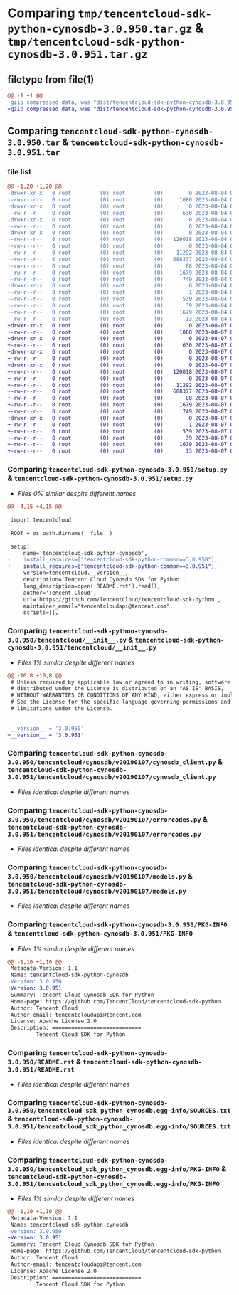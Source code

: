 # Comparing `tmp/tencentcloud-sdk-python-cynosdb-3.0.950.tar.gz` & `tmp/tencentcloud-sdk-python-cynosdb-3.0.951.tar.gz`

## filetype from file(1)

```diff
@@ -1 +1 @@
-gzip compressed data, was "dist/tencentcloud-sdk-python-cynosdb-3.0.950.tar", last modified: Fri Aug  4 00:24:34 2023, max compression
+gzip compressed data, was "dist/tencentcloud-sdk-python-cynosdb-3.0.951.tar", last modified: Mon Aug  7 00:24:28 2023, max compression
```

## Comparing `tencentcloud-sdk-python-cynosdb-3.0.950.tar` & `tencentcloud-sdk-python-cynosdb-3.0.951.tar`

### file list

```diff
@@ -1,20 +1,20 @@
-drwxr-xr-x   0 root         (0) root         (0)        0 2023-08-04 00:24:34.000000 tencentcloud-sdk-python-cynosdb-3.0.950/
--rw-r--r--   0 root         (0) root         (0)     1080 2023-08-04 00:24:34.000000 tencentcloud-sdk-python-cynosdb-3.0.950/setup.py
-drwxr-xr-x   0 root         (0) root         (0)        0 2023-08-04 00:24:34.000000 tencentcloud-sdk-python-cynosdb-3.0.950/tencentcloud/
--rw-r--r--   0 root         (0) root         (0)      630 2023-08-04 00:24:34.000000 tencentcloud-sdk-python-cynosdb-3.0.950/tencentcloud/__init__.py
-drwxr-xr-x   0 root         (0) root         (0)        0 2023-08-04 00:24:34.000000 tencentcloud-sdk-python-cynosdb-3.0.950/tencentcloud/cynosdb/
--rw-r--r--   0 root         (0) root         (0)        0 2023-08-04 00:24:34.000000 tencentcloud-sdk-python-cynosdb-3.0.950/tencentcloud/cynosdb/__init__.py
-drwxr-xr-x   0 root         (0) root         (0)        0 2023-08-04 00:24:34.000000 tencentcloud-sdk-python-cynosdb-3.0.950/tencentcloud/cynosdb/v20190107/
--rw-r--r--   0 root         (0) root         (0)   120018 2023-08-04 00:24:34.000000 tencentcloud-sdk-python-cynosdb-3.0.950/tencentcloud/cynosdb/v20190107/cynosdb_client.py
--rw-r--r--   0 root         (0) root         (0)        0 2023-08-04 00:24:34.000000 tencentcloud-sdk-python-cynosdb-3.0.950/tencentcloud/cynosdb/v20190107/__init__.py
--rw-r--r--   0 root         (0) root         (0)    11292 2023-08-04 00:24:34.000000 tencentcloud-sdk-python-cynosdb-3.0.950/tencentcloud/cynosdb/v20190107/errorcodes.py
--rw-r--r--   0 root         (0) root         (0)   688377 2023-08-04 00:24:34.000000 tencentcloud-sdk-python-cynosdb-3.0.950/tencentcloud/cynosdb/v20190107/models.py
--rw-r--r--   0 root         (0) root         (0)       88 2023-08-04 00:24:34.000000 tencentcloud-sdk-python-cynosdb-3.0.950/setup.cfg
--rw-r--r--   0 root         (0) root         (0)     1679 2023-08-04 00:24:34.000000 tencentcloud-sdk-python-cynosdb-3.0.950/PKG-INFO
--rw-r--r--   0 root         (0) root         (0)      749 2023-08-04 00:24:34.000000 tencentcloud-sdk-python-cynosdb-3.0.950/README.rst
-drwxr-xr-x   0 root         (0) root         (0)        0 2023-08-04 00:24:34.000000 tencentcloud-sdk-python-cynosdb-3.0.950/tencentcloud_sdk_python_cynosdb.egg-info/
--rw-r--r--   0 root         (0) root         (0)        1 2023-08-04 00:24:34.000000 tencentcloud-sdk-python-cynosdb-3.0.950/tencentcloud_sdk_python_cynosdb.egg-info/dependency_links.txt
--rw-r--r--   0 root         (0) root         (0)      539 2023-08-04 00:24:34.000000 tencentcloud-sdk-python-cynosdb-3.0.950/tencentcloud_sdk_python_cynosdb.egg-info/SOURCES.txt
--rw-r--r--   0 root         (0) root         (0)       39 2023-08-04 00:24:34.000000 tencentcloud-sdk-python-cynosdb-3.0.950/tencentcloud_sdk_python_cynosdb.egg-info/requires.txt
--rw-r--r--   0 root         (0) root         (0)     1679 2023-08-04 00:24:34.000000 tencentcloud-sdk-python-cynosdb-3.0.950/tencentcloud_sdk_python_cynosdb.egg-info/PKG-INFO
--rw-r--r--   0 root         (0) root         (0)       13 2023-08-04 00:24:34.000000 tencentcloud-sdk-python-cynosdb-3.0.950/tencentcloud_sdk_python_cynosdb.egg-info/top_level.txt
+drwxr-xr-x   0 root         (0) root         (0)        0 2023-08-07 00:24:28.000000 tencentcloud-sdk-python-cynosdb-3.0.951/
+-rw-r--r--   0 root         (0) root         (0)     1080 2023-08-07 00:24:28.000000 tencentcloud-sdk-python-cynosdb-3.0.951/setup.py
+drwxr-xr-x   0 root         (0) root         (0)        0 2023-08-07 00:24:28.000000 tencentcloud-sdk-python-cynosdb-3.0.951/tencentcloud/
+-rw-r--r--   0 root         (0) root         (0)      630 2023-08-07 00:24:28.000000 tencentcloud-sdk-python-cynosdb-3.0.951/tencentcloud/__init__.py
+drwxr-xr-x   0 root         (0) root         (0)        0 2023-08-07 00:24:28.000000 tencentcloud-sdk-python-cynosdb-3.0.951/tencentcloud/cynosdb/
+-rw-r--r--   0 root         (0) root         (0)        0 2023-08-07 00:24:28.000000 tencentcloud-sdk-python-cynosdb-3.0.951/tencentcloud/cynosdb/__init__.py
+drwxr-xr-x   0 root         (0) root         (0)        0 2023-08-07 00:24:28.000000 tencentcloud-sdk-python-cynosdb-3.0.951/tencentcloud/cynosdb/v20190107/
+-rw-r--r--   0 root         (0) root         (0)   120018 2023-08-07 00:24:28.000000 tencentcloud-sdk-python-cynosdb-3.0.951/tencentcloud/cynosdb/v20190107/cynosdb_client.py
+-rw-r--r--   0 root         (0) root         (0)        0 2023-08-07 00:24:28.000000 tencentcloud-sdk-python-cynosdb-3.0.951/tencentcloud/cynosdb/v20190107/__init__.py
+-rw-r--r--   0 root         (0) root         (0)    11292 2023-08-07 00:24:28.000000 tencentcloud-sdk-python-cynosdb-3.0.951/tencentcloud/cynosdb/v20190107/errorcodes.py
+-rw-r--r--   0 root         (0) root         (0)   688377 2023-08-07 00:24:28.000000 tencentcloud-sdk-python-cynosdb-3.0.951/tencentcloud/cynosdb/v20190107/models.py
+-rw-r--r--   0 root         (0) root         (0)       88 2023-08-07 00:24:28.000000 tencentcloud-sdk-python-cynosdb-3.0.951/setup.cfg
+-rw-r--r--   0 root         (0) root         (0)     1679 2023-08-07 00:24:28.000000 tencentcloud-sdk-python-cynosdb-3.0.951/PKG-INFO
+-rw-r--r--   0 root         (0) root         (0)      749 2023-08-07 00:24:28.000000 tencentcloud-sdk-python-cynosdb-3.0.951/README.rst
+drwxr-xr-x   0 root         (0) root         (0)        0 2023-08-07 00:24:28.000000 tencentcloud-sdk-python-cynosdb-3.0.951/tencentcloud_sdk_python_cynosdb.egg-info/
+-rw-r--r--   0 root         (0) root         (0)        1 2023-08-07 00:24:28.000000 tencentcloud-sdk-python-cynosdb-3.0.951/tencentcloud_sdk_python_cynosdb.egg-info/dependency_links.txt
+-rw-r--r--   0 root         (0) root         (0)      539 2023-08-07 00:24:28.000000 tencentcloud-sdk-python-cynosdb-3.0.951/tencentcloud_sdk_python_cynosdb.egg-info/SOURCES.txt
+-rw-r--r--   0 root         (0) root         (0)       39 2023-08-07 00:24:28.000000 tencentcloud-sdk-python-cynosdb-3.0.951/tencentcloud_sdk_python_cynosdb.egg-info/requires.txt
+-rw-r--r--   0 root         (0) root         (0)     1679 2023-08-07 00:24:28.000000 tencentcloud-sdk-python-cynosdb-3.0.951/tencentcloud_sdk_python_cynosdb.egg-info/PKG-INFO
+-rw-r--r--   0 root         (0) root         (0)       13 2023-08-07 00:24:28.000000 tencentcloud-sdk-python-cynosdb-3.0.951/tencentcloud_sdk_python_cynosdb.egg-info/top_level.txt
```

### Comparing `tencentcloud-sdk-python-cynosdb-3.0.950/setup.py` & `tencentcloud-sdk-python-cynosdb-3.0.951/setup.py`

 * *Files 0% similar despite different names*

```diff
@@ -4,15 +4,15 @@
 
 import tencentcloud
 
 ROOT = os.path.dirname(__file__)
 
 setup(
     name='tencentcloud-sdk-python-cynosdb',
-    install_requires=["tencentcloud-sdk-python-common==3.0.950"],
+    install_requires=["tencentcloud-sdk-python-common==3.0.951"],
     version=tencentcloud.__version__,
     description='Tencent Cloud Cynosdb SDK for Python',
     long_description=open('README.rst').read(),
     author='Tencent Cloud',
     url='https://github.com/TencentCloud/tencentcloud-sdk-python',
     maintainer_email="tencentcloudapi@tencent.com",
     scripts=[],
```

### Comparing `tencentcloud-sdk-python-cynosdb-3.0.950/tencentcloud/__init__.py` & `tencentcloud-sdk-python-cynosdb-3.0.951/tencentcloud/__init__.py`

 * *Files 1% similar despite different names*

```diff
@@ -10,8 +10,8 @@
 # Unless required by applicable law or agreed to in writing, software
 # distributed under the License is distributed on an "AS IS" BASIS,
 # WITHOUT WARRANTIES OR CONDITIONS OF ANY KIND, either express or implied.
 # See the License for the specific language governing permissions and
 # limitations under the License.
 
 
-__version__ = '3.0.950'
+__version__ = '3.0.951'
```

### Comparing `tencentcloud-sdk-python-cynosdb-3.0.950/tencentcloud/cynosdb/v20190107/cynosdb_client.py` & `tencentcloud-sdk-python-cynosdb-3.0.951/tencentcloud/cynosdb/v20190107/cynosdb_client.py`

 * *Files identical despite different names*

### Comparing `tencentcloud-sdk-python-cynosdb-3.0.950/tencentcloud/cynosdb/v20190107/errorcodes.py` & `tencentcloud-sdk-python-cynosdb-3.0.951/tencentcloud/cynosdb/v20190107/errorcodes.py`

 * *Files identical despite different names*

### Comparing `tencentcloud-sdk-python-cynosdb-3.0.950/tencentcloud/cynosdb/v20190107/models.py` & `tencentcloud-sdk-python-cynosdb-3.0.951/tencentcloud/cynosdb/v20190107/models.py`

 * *Files identical despite different names*

### Comparing `tencentcloud-sdk-python-cynosdb-3.0.950/PKG-INFO` & `tencentcloud-sdk-python-cynosdb-3.0.951/PKG-INFO`

 * *Files 1% similar despite different names*

```diff
@@ -1,10 +1,10 @@
 Metadata-Version: 1.1
 Name: tencentcloud-sdk-python-cynosdb
-Version: 3.0.950
+Version: 3.0.951
 Summary: Tencent Cloud Cynosdb SDK for Python
 Home-page: https://github.com/TencentCloud/tencentcloud-sdk-python
 Author: Tencent Cloud
 Author-email: tencentcloudapi@tencent.com
 License: Apache License 2.0
 Description: ============================
         Tencent Cloud SDK for Python
```

### Comparing `tencentcloud-sdk-python-cynosdb-3.0.950/README.rst` & `tencentcloud-sdk-python-cynosdb-3.0.951/README.rst`

 * *Files identical despite different names*

### Comparing `tencentcloud-sdk-python-cynosdb-3.0.950/tencentcloud_sdk_python_cynosdb.egg-info/SOURCES.txt` & `tencentcloud-sdk-python-cynosdb-3.0.951/tencentcloud_sdk_python_cynosdb.egg-info/SOURCES.txt`

 * *Files identical despite different names*

### Comparing `tencentcloud-sdk-python-cynosdb-3.0.950/tencentcloud_sdk_python_cynosdb.egg-info/PKG-INFO` & `tencentcloud-sdk-python-cynosdb-3.0.951/tencentcloud_sdk_python_cynosdb.egg-info/PKG-INFO`

 * *Files 1% similar despite different names*

```diff
@@ -1,10 +1,10 @@
 Metadata-Version: 1.1
 Name: tencentcloud-sdk-python-cynosdb
-Version: 3.0.950
+Version: 3.0.951
 Summary: Tencent Cloud Cynosdb SDK for Python
 Home-page: https://github.com/TencentCloud/tencentcloud-sdk-python
 Author: Tencent Cloud
 Author-email: tencentcloudapi@tencent.com
 License: Apache License 2.0
 Description: ============================
         Tencent Cloud SDK for Python
```

